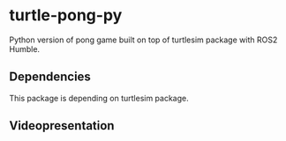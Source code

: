 # turtle-pong-py
Python version of pong game built on top of turtlesim package with ROS2 Humble.
## Dependencies
This package is depending on turtlesim package.
## Videopresentation
